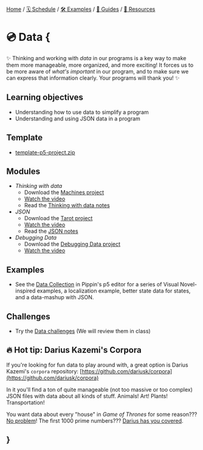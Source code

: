 [Home](../../) / [🗓 Schedule](../../schedule) / [🛠 Examples](../../examples/) / [💫 Guides](../../guides/) / [💎 Resources](../../resources.md)

# 💿 Data {
    
✨ Thinking and working with *data* in our programs is a key way to make them more manageable, more organized, and more exciting! It forces us to be more aware of *what's important* in our program, and to make sure we can express that information clearly. Your programs will thank you! ✨

## Learning objectives

- Understanding how to use data to simplify a program
- Understanding and using JSON data in a program

## Template

- [template-p5-project.zip](../../templates/template-p5-project.zip)

## Modules

- *Thinking with data*
    - Download the [Machines project](./examples/machines.zip)
    - [Watch the video](https://concordia.yuja.com/V/Video?v=1110793&node=6140497&a=174235184)
    - Read the [Thinking with data notes](./thinking-with-data.md)
- *JSON*
    - Download the [Tarot project](./examples/tarot.zip)
    - [Watch the video](https://concordia.yuja.com/V/Video?v=1110790&node=6140493&a=188105976)
    - Read the [JSON notes](./json.md)
- *Debugging Data*
    - Download the [Debugging Data project](./examples/debugging-data.zip)
    - [Watch the video](https://concordia.yuja.com/V/Video?v=1113940&node=6151601&a=193068170)

## Examples

- See the [Data Collection](https://editor.p5js.org/pippinbarr/collections/nAnXQS1Ft) in Pippin's p5 editor for a series of Visual Novel-inspired examples, a localization example, better state data for states, and a data-mashup with JSON.

## Challenges

- Try the [Data challenges](./challenges/data-challenges.md) (We will review them in class)

## 🔥 Hot tip: Darius Kazemi's Corpora

If you're looking for fun data to play around with, a great option is Darius Kazemi's `corpora` repository: [https://github.com/dariusk/corpora](https://github.com/dariusk/corpora)

In it you'll find a ton of quite manageable (not too massive or too complex) JSON files with data about all kinds of stuff. Animals! Art! Plants! Transportation!

You want data about every "house" in *Game of Thrones* for some reason??? [No problem](https://github.com/dariusk/corpora/blob/master/data/film-tv/game-of-thrones-houses.json)! The first 1000 prime numbers??? [Darius has you covered](https://github.com/dariusk/corpora/blob/master/data/mathematics/primes.json).
    
## }